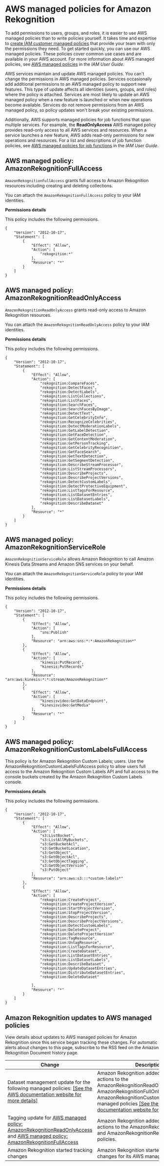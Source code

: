 # AWS managed policies for Amazon Rekognition<a name="security-iam-awsmanpol"></a>







To add permissions to users, groups, and roles, it is easier to use AWS managed policies than to write policies yourself\. It takes time and expertise to [create IAM customer managed policies](https://docs.aws.amazon.com/IAM/latest/UserGuide/access_policies_create-console.html) that provide your team with only the permissions they need\. To get started quickly, you can use our AWS managed policies\. These policies cover common use cases and are available in your AWS account\. For more information about AWS managed policies, see [AWS managed policies](https://docs.aws.amazon.com/IAM/latest/UserGuide/access_policies_managed-vs-inline.html#aws-managed-policies) in the *IAM User Guide*\.

AWS services maintain and update AWS managed policies\. You can't change the permissions in AWS managed policies\. Services occasionally add additional permissions to an AWS managed policy to support new features\. This type of update affects all identities \(users, groups, and roles\) where the policy is attached\. Services are most likely to update an AWS managed policy when a new feature is launched or when new operations become available\. Services do not remove permissions from an AWS managed policy, so policy updates won't break your existing permissions\.

Additionally, AWS supports managed policies for job functions that span multiple services\. For example, the **ReadOnlyAccess** AWS managed policy provides read\-only access to all AWS services and resources\. When a service launches a new feature, AWS adds read\-only permissions for new operations and resources\. For a list and descriptions of job function policies, see [AWS managed policies for job functions](https://docs.aws.amazon.com/IAM/latest/UserGuide/access_policies_job-functions.html) in the *IAM User Guide*\.









## AWS managed policy: AmazonRekognitionFullAccess<a name="security-iam-awsmanpol-AmazonRekognitionFullAccess"></a>

`AmazonRekognitionFullAccess` grants full access to Amazon Rekognition resources including creating and deleting collections\.

You can attach the `AmazonRekognitionFullAccess` policy to your IAM identities\. 

**Permissions details**

This policy includes the following permissions\.

```
{
    "Version": "2012-10-17",
    "Statement": [
        {
            "Effect": "Allow",
            "Action": [
                "rekognition:*"
            ],
            "Resource": "*"
        }
    ]
}
```

## AWS managed policy: AmazonRekognitionReadOnlyAccess<a name="security-iam-awsmanpol-AmazonRekognitionReadOnlyAccess"></a>

`AmazonRekognitionReadOnlyAccess` grants read\-only access to Amazon Rekognition resources\.

You can attach the `AmazonRekognitionReadOnlyAccess` policy to your IAM identities\. 

**Permissions details**

This policy includes the following permissions\.

```
{
    "Version": "2012-10-17",
    "Statement": [
        {
            "Effect": "Allow",
            "Action": [
                "rekognition:CompareFaces",
                "rekognition:DetectFaces",
                "rekognition:DetectLabels",
                "rekognition:ListCollections",
                "rekognition:ListFaces",
                "rekognition:SearchFaces",
                "rekognition:SearchFacesByImage",
                "rekognition:DetectText", 
                "rekognition:GetCelebrityInfo",
                "rekognition:RecognizeCelebrities",
                "rekognition:DetectModerationLabels",  
                "rekognition:GetLabelDetection",
                "rekognition:GetFaceDetection",
                "rekognition:GetContentModeration",
                "rekognition:GetPersonTracking",
                "rekognition:GetCelebrityRecognition",
                "rekognition:GetFaceSearch",
                "rekognition:GetTextDetection",
                "rekognition:GetSegmentDetection",
                "rekognition:DescribeStreamProcessor",
                "rekognition:ListStreamProcessors",
                "rekognition:DescribeProjects",
                "rekognition:DescribeProjectVersions",
                "rekognition:DetectCustomLabels",
                "rekognition:DetectProtectiveEquipment",
                "rekognition:ListTagsForResource",
                "rekognition:ListDatasetEntries",
                "rekognition:ListDatasetLabels",
                "rekognition:DescribeDataset"
            ],
            "Resource": "*"
        }
    ]
}
```

## AWS managed policy: AmazonRekognitionServiceRole<a name="security-iam-awsmanpol-AmazonRekognitionServiceRole"></a>

`AmazonRekognitionServiceRole` allows Amazon Rekognition to call Amazon Kinesis Data Streams and Amazon SNS services on your behalf\.

You can attach the `AmazonRekognitionServiceRole` policy to your IAM identities\. 

**Permissions details**

This policy includes the following permissions\.

```
{
    "Version": "2012-10-17",
    "Statement": [
        {
            "Effect": "Allow",
            "Action": [
                "sns:Publish"
            ],
            "Resource": "arn:aws:sns:*:*:AmazonRekognition*"
        },
        {
            "Effect": "Allow",
            "Action": [
                "kinesis:PutRecord",
                "kinesis:PutRecords"
            ],
            "Resource": "arn:aws:kinesis:*:*:stream/AmazonRekognition*"
        },
        {
            "Effect": "Allow",
            "Action": [
                "kinesisvideo:GetDataEndpoint",
                "kinesisvideo:GetMedia"
            ],
            "Resource": "*"
        }
    ]
}
```

## AWS managed policy: AmazonRekognitionCustomLabelsFullAccess<a name="security-iam-awsmanpol-custom-labels-full-access"></a>

This policy is for Amazon Rekognition Custom Labels; users\. Use the AmazonRekognitionCustomLabelsFullAccess policy to allow users full access to the Amazon Rekognition Custom Labels API and full access to the console buckets created by the Amazon Rekognition Custom Labels console\.  

**Permissions details**

This policy includes the following permissions\.

```
{
    "Version": "2012-10-17",
    "Statement": [
        {
            "Effect": "Allow",
            "Action": [
                "s3:ListBucket",
                "s3:ListAllMyBuckets",
                "s3:GetBucketAcl",
                "s3:GetBucketLocation",
                "s3:GetObject",
                "s3:GetObjectAcl",
                "s3:GetObjectTagging",
                "s3:GetObjectVersion",
                "s3:PutObject"
            ],
            "Resource": "arn:aws:s3:::*custom-labels*"
        },
        {
            "Effect": "Allow",
            "Action": [
                "rekognition:CreateProject",
                "rekognition:CreateProjectVersion",
                "rekognition:StartProjectVersion",
                "rekognition:StopProjectVersion",
                "rekognition:DescribeProjects",
                "rekognition:DescribeProjectVersions",
                "rekognition:DetectCustomLabels",
                "rekognition:DeleteProject",
                "rekognition:DeleteProjectVersion"
                "rekognition:TagResource",
                "rekognition:UntagResource",
                "rekognition:ListTagsForResource",
                "rekognition:CreateDataset",
                "rekognition:ListDatasetEntries",
                "rekognition:ListDatasetLabels",
                "rekognition:DescribeDataset",
                "rekognition:UpdateDatasetEntries",
                "rekognition:DistributeDatasetEntries",
                "rekognition:DeleteDataset"

            ],
            "Resource": "*"
        }
    ]
}
```

## Amazon Rekognition updates to AWS managed policies<a name="security-iam-awsmanpol-updates"></a>



View details about updates to AWS managed policies for Amazon Rekognition since this service began tracking these changes\. For automatic alerts about changes to this page, subscribe to the RSS feed on the Amazon Rekognition Document history page\.




| Change | Description | Date |  |  |  | 
| --- | --- | --- | --- | --- | --- | 
|  Dataset management update for the following managed policies: [\[See the AWS documentation website for more details\]](http://docs.aws.amazon.com/rekognition/latest/dg/security-iam-awsmanpol.html)  |  Amazon Rekognition added the following actions to the AmazonRekognitionReadOnlyAccess, AmazonRekognitionFullOnlyAccess, and AmazonRekognitionCustomLabelsFullAccess managed policies [\[See the AWS documentation website for more details\]](http://docs.aws.amazon.com/rekognition/latest/dg/security-iam-awsmanpol.html)  | November 1, 2021 | 
|  Tagging update for [AWS managed policy: AmazonRekognitionReadOnlyAccess](#security-iam-awsmanpol-AmazonRekognitionReadOnlyAccess) and [AWS managed policy: AmazonRekognitionFullAccess](#security-iam-awsmanpol-AmazonRekognitionFullAccess)  |  Amazon Rekognition added new tagging actions to the AmazonRekognitionFullAccess and AmazonRekognitionReadOnlyAccess policies\.  | April 2, 2021 | 
|  Amazon Rekognition started tracking changes  |  Amazon Rekognition started tracking changes for its AWS managed policies\.  | April 2, 2021 | 